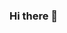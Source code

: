 ### Hi there 👋

<!--
**venky4test/venky4test** is a ✨ _special_ ✨ repository because its `README.md` (this file) appears on your GitHub profile.

Here are some ideas to get you started:

- 🔭 I’m currently working on Python and Blockchain
- 🌱 I’m currently learning Python and Cryptography
- 👯 I’m looking to collaborate on Agile,SCRUM,KANBAN,Selenium
- 🤔 I’m looking for help with Selenium and Python
- 💬 Ask me about Software Testing and Automation Testing
- 📫 How to reach me: venky4u2003@gmail.com
-- ⚡ Fun fact: I love reading and listening to Music
-->
